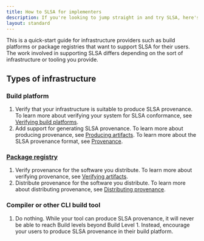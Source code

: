 ```yaml
---
title: How to SLSA for implementers
description: If you're looking to jump straight in and try SLSA, here's a quick start guide for the steps to take to reach the different SLSA levels.
layout: standard
---
```


This is a quick-start guide for infrastructure providers such as build platforms
or package registries that want to support SLSA for their users. The work
involved in supporting SLSA differs depending on the sort of infrastructure or
tooling you provide.

## Types of infrastructure

### Build platform

1.  Verify that your infrastructure is suitable to produce SLSA provenance. To
learn more about verifying your system for SLSA conformance, see
[Verifying build platforms](/spec/v1.0/verifying-systems).
2.  Add support for generating SLSA provenance. To learn more about producing
provenance, see [Producing artifacts](/spec/v1.0/requirements). To learn more
about the SLSA provenance format, see [Provenance](/provenance/v1).

### [Package registry](/spec/v1.0/terminology#package-model)

1.  Verify provenance for the software you distribute. To
learn more about verifying provenance, see
[Verifying artifacts](/spec/v1.0/verifying-artifacts).
2.  Distribute provenance for the software you distribute. To learn more about
distributing provenance, see
[Distributing provenance](/spec/v1.0/distributing-provenance).

### Compiler or other CLI build tool

1.  Do nothing. While your tool can produce SLSA provenance, it will never be
able to reach Build levels beyond Build Level 1. Instead, encourage your users
to produce SLSA provenance in their build platform.
